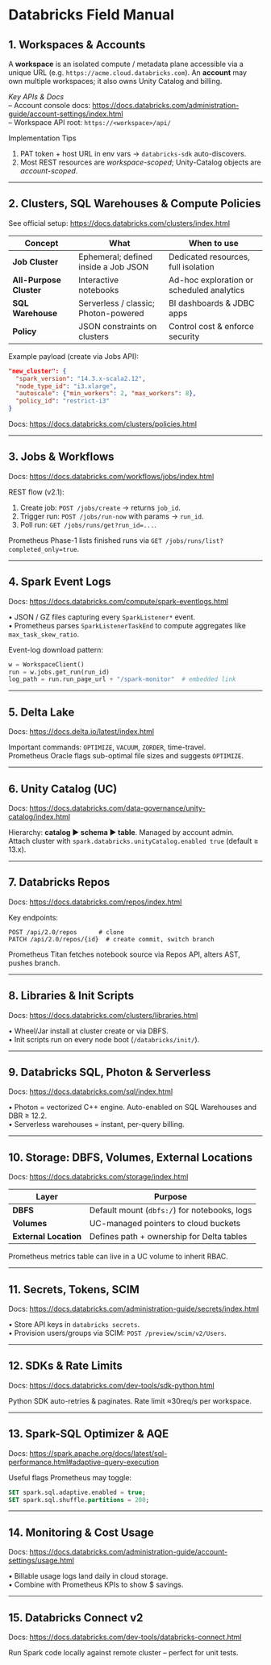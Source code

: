# Databricks Field Manual


## 1. Workspaces & Accounts  
A **workspace** is an isolated compute / metadata plane accessible via a unique URL (e.g. `https://acme.cloud.databricks.com`). An **account** may own multiple workspaces; it also owns Unity Catalog and billing.

*Key APIs & Docs*  
– Account console docs: <https://docs.databricks.com/administration-guide/account-settings/index.html>  
– Workspace API root: `https://<workspace>/api/`

Implementation Tips  
1. PAT token + host URL in env vars → `databricks-sdk` auto-discovers.  
2. Most REST resources are _workspace-scoped_; Unity-Catalog objects are _account-scoped_.

---

## 2. Clusters, SQL Warehouses & Compute Policies
See official setup: <https://docs.databricks.com/clusters/index.html>

| Concept | What | When to use |
|---------|------|-------------|
| **Job Cluster** | Ephemeral; defined inside a Job JSON | Dedicated resources, full isolation |
| **All-Purpose Cluster** | Interactive notebooks | Ad-hoc exploration or scheduled analytics |
| **SQL Warehouse** | Serverless / classic; Photon-powered | BI dashboards & JDBC apps |
| **Policy** | JSON constraints on clusters | Control cost & enforce security |

Example payload (create via Jobs API):
```json
"new_cluster": {
  "spark_version": "14.3.x-scala2.12",
  "node_type_id": "i3.xlarge",
  "autoscale": {"min_workers": 2, "max_workers": 8},
  "policy_id": "restrict-i3"
}
```

Docs: <https://docs.databricks.com/clusters/policies.html>

---

## 3. Jobs & Workflows
Docs: <https://docs.databricks.com/workflows/jobs/index.html>

REST flow (v2.1):
1. Create job: `POST /jobs/create` → returns `job_id`.  
2. Trigger run: `POST /jobs/run-now` with params → `run_id`.  
3. Poll run: `GET /jobs/runs/get?run_id=...`.

Prometheus Phase-1 lists finished runs via `GET /jobs/runs/list?completed_only=true`.

---

## 4. Spark Event Logs
Docs: <https://docs.databricks.com/compute/spark-eventlogs.html>

• JSON / GZ files capturing every `SparkListener*` event.  
• Prometheus parses `SparkListenerTaskEnd` to compute aggregates like `max_task_skew_ratio`.

Event-log download pattern:
```python
w = WorkspaceClient()
run = w.jobs.get_run(run_id)
log_path = run.run_page_url + "/spark-monitor"  # embedded link
```

---

## 5. Delta Lake
Docs: <https://docs.delta.io/latest/index.html>

Important commands: `OPTIMIZE`, `VACUUM`, `ZORDER`, time-travel.  
Prometheus Oracle flags sub-optimal file sizes and suggests `OPTIMIZE`.

---

## 6. Unity Catalog (UC)
Docs: <https://docs.databricks.com/data-governance/unity-catalog/index.html>

Hierarchy: **catalog ▶ schema ▶ table**. Managed by account admin.  
Attach cluster with `spark.databricks.unityCatalog.enabled true` (default ≥ 13.x).

---

## 7. Databricks Repos
Docs: <https://docs.databricks.com/repos/index.html>

Key endpoints:
```http
POST /api/2.0/repos      # clone
PATCH /api/2.0/repos/{id}  # create commit, switch branch
```
Prometheus Titan fetches notebook source via Repos API, alters AST, pushes branch.

---

## 8. Libraries & Init Scripts
Docs: <https://docs.databricks.com/clusters/libraries.html>

• Wheel/Jar install at cluster create or via DBFS.  
• Init scripts run on every node boot (`/databricks/init/`).

---

## 9. Databricks SQL, Photon & Serverless
Docs: <https://docs.databricks.com/sql/index.html>

• Photon = vectorized C++ engine. Auto-enabled on SQL Warehouses and DBR ≥ 12.2.  
• Serverless warehouses = instant, per-query billing.

---

## 10. Storage: DBFS, Volumes, External Locations
Docs: <https://docs.databricks.com/storage/index.html>

| Layer | Purpose |
|-------|---------|
| **DBFS** | Default mount (`dbfs:/`) for notebooks, logs |
| **Volumes** | UC-managed pointers to cloud buckets |
| **External Location** | Defines path + ownership for Delta tables |

Prometheus metrics table can live in a UC volume to inherit RBAC.

---

## 11. Secrets, Tokens, SCIM
Docs: <https://docs.databricks.com/administration-guide/secrets/index.html>

• Store API keys in `databricks secrets`.  
• Provision users/groups via SCIM: `POST /preview/scim/v2/Users`.

---

## 12. SDKs & Rate Limits
Docs: <https://docs.databricks.com/dev-tools/sdk-python.html>

Python SDK auto-retries & paginates. Rate limit ≈30req/s per workspace.

---

## 13. Spark-SQL Optimizer & AQE
Docs: <https://spark.apache.org/docs/latest/sql-performance.html#adaptive-query-execution>

Useful flags Prometheus may toggle:
```sql
SET spark.sql.adaptive.enabled = true;
SET spark.sql.shuffle.partitions = 200;
```

---

## 14. Monitoring & Cost Usage
Docs: <https://docs.databricks.com/administration-guide/account-settings/usage.html>

• Billable usage logs land daily in cloud storage.  
• Combine with Prometheus KPIs to show $ savings.

---

## 15. Databricks Connect v2
Docs: <https://docs.databricks.com/dev-tools/databricks-connect.html>

Run Spark code locally against remote cluster – perfect for unit tests.
